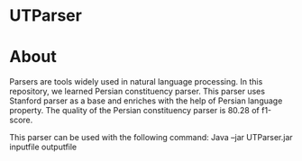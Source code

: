 # UTParser
# About
Parsers are tools widely used in natural language processing. In this repository, we learned Persian constituency parser. This parser uses Stanford parser as a base and enriches with the help of Persian language property. The quality of the Persian constituency parser is 80.28 of f1-score.

This parser can be used with the following command:
‫‪Java‬‬ ‫‪–jar‬‬ ‫‪UTParser.jar‬‬ ‫‪inputfile‬‬ ‫‪outputfile‬‬
